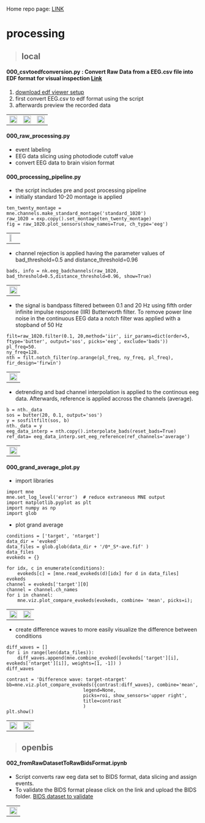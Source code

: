 Home repo page: [LINK](https://github.com/neuramod/neuramod_data)

# processing
> ## local
#### 000_csvtoedfconversion.py : Convert Raw Data from a EEG.csv file into EDF format for visual inspection [Link](https://github.com/neuramod/neuramod_data/tree/main/code/processing/local)
 1. [download edf viewer setup](https://www.teuniz.net/edfbrowser/)
 2. first convert EEG.csv to edf format using the script
 3. afterwards preview the recorded data

<table>
<tr>
<td><img src="https://user-images.githubusercontent.com/87472076/227936682-26f48a44-cedc-48a0-b40e-995391fec5f2.PNG"  alt="" width = 100% height = auto></td>
<td><img src="https://user-images.githubusercontent.com/87472076/227936773-6e0d2d2d-b93f-4f29-bff6-b6b292a21ab7.PNG"  alt="" width = 100% height = auto></td>
<td><img src="https://user-images.githubusercontent.com/87472076/227936900-23d824ee-4170-49ed-8ed6-8be509e648d3.png"  alt="" width = 100% height = auto></td>
</tr>
</table>


#### 000_raw_processing.py
* event labeling
* EEG data slicing using photodiode cutoff value
* convert EEG data to brain vision format

#### 000_processing_pipeline.py
 * the script includes pre and post processing pipeline
 * initially standard 10-20 montage is applied
 ```
 ten_twenty_montage = mne.channels.make_standard_montage('standard_1020')
 raw_1020 = exp.copy().set_montage(ten_twenty_montage)
 fig = raw_1020.plot_sensors(show_names=True, ch_type='eeg')
 ```
<table>
<tr>
<td><img src="https://user-images.githubusercontent.com/87472076/227962429-a429092c-352d-4d66-b2d9-b6172bdc90b3.png"  alt="" width = 50% height = auto></td>
</tr>
</table>


* channel rejection is applied having the parameter values of bad_threshold=0.5 and distance_threshold=0.96
```
bads, info = nk.eeg_badchannels(raw_1020, bad_threshold=0.5,distance_threshold=0.96, show=True)
```
<table>
<tr>
<td><img src="https://user-images.githubusercontent.com/87472076/227963405-56faeebc-8c77-4630-82a5-848e30f91340.png"  alt="" width = 100% height = auto></td>
</tr>
</table>


*  the signal is bandpass filtered between 0.1 and 20 Hz using fifth order infinite impulse response (IIR) Butterworth filter. To remove power line noise in the continuous EEG data a notch filter was applied with a stopband of 50 Hz
```
filt=raw_1020.filter(0.1, 20,method='iir', iir_params=dict(order=5, ftype='butter', output='sos', picks='eeg', exclude='bads'))
pl_freq=50.
ny_freq=128.
nth = filt.notch_filter(np.arange(pl_freq, ny_freq, pl_freq), fir_design='firwin')
```
<table>
<tr>
<td><img src="https://user-images.githubusercontent.com/87472076/227967783-d7963cb8-cb09-41a6-b372-b0c04e3fe2d4.png"  alt="" width = 100% height = auto></td>
</tr>
</table>


* detrending and bad channel interpolation is applied to the continous eeg data. Afterwards, reference is applied accross the channels (average).
```
b = nth._data
sos = butter(20, 0.1, output='sos')
y = sosfiltfilt(sos, b)
nth._data = y
eeg_data_interp = nth.copy().interpolate_bads(reset_bads=True)
ref_data= eeg_data_interp.set_eeg_reference(ref_channels='average')
```
<table>
<tr>
<td><img src="https://user-images.githubusercontent.com/87472076/227969877-7375ef7d-1545-4975-ac3c-2732cb25adbd.png"  alt="" width = 100% height = auto></td>
</tr>
</table>


#### 000_grand_average_plot.py
* import libraries
```
import mne
mne.set_log_level('error')  # reduce extraneous MNE output
import matplotlib.pyplot as plt
import numpy as np
import glob
```
* plot grand average
```
conditions = ['target', 'ntarget']
data_dir = 'evoked'
data_files = glob.glob(data_dir + '/0*_S*-ave.fif' )
data_files
evokeds = {}

for idx, c in enumerate(conditions):
    evokeds[c] = [mne.read_evokeds(d)[idx] for d in data_files]
evokeds
channel = evokeds['target'][0]
channel = channel.ch_names
for i in channel:
    mne.viz.plot_compare_evokeds(evokeds, combine= 'mean', picks=i);
```
<table>
<tr>
<td><img src="https://user-images.githubusercontent.com/87472076/229495622-fd2f9e1e-23ff-404c-bfd4-043163c393bc.png"  alt="" width = 100% height = auto></td>
<td><img src="https://user-images.githubusercontent.com/87472076/229495638-0cdde271-7503-4eff-b529-f16df2efb132.png"  alt="" width = 100% height = auto></td>
</tr>
</table>


* create difference waves to more easily visualize the difference between conditions
```
diff_waves = []
for i in range(len(data_files)):
    diff_waves.append(mne.combine_evoked([evokeds['target'][i], evokeds['ntarget'][i]], weights=[1, -1]) )
diff_waves

contrast = 'Difference wave: target-ntarget'
bb=mne.viz.plot_compare_evokeds({contrast:diff_waves}, combine='mean',
                            legend=None,
                            picks=roi, show_sensors='upper right',
                            title=contrast
                            )
plt.show()
```
<table>
<tr>
<td><img src="https://user-images.githubusercontent.com/87472076/229495022-99f55e87-e228-4a2c-aaa7-3576af0a508f.png"  alt="" width = 100% height = auto></td>
<td><img src="https://user-images.githubusercontent.com/87472076/229495045-50408221-5461-40ba-8d01-8753e244a561.png"  alt="" width = 100% height = auto></td>
</tr>
</table>



> ## openbis
#### 002_fromRawDatasetToRawBidsFormat.ipynb
* Script converts raw eeg data set to BIDS format, data slicing and assign events.
* To validate the BIDS format please click on the link and upload the BIDS folder. [BIDS dataset to validate](https://bids-standard.github.io/bids-validator/)
<table>
<tr>
<td><img src="https://user-images.githubusercontent.com/87472076/227949996-0254c3fb-03a3-4912-a84d-58fc23ce715d.png"  alt="" width = 100% height = auto></td>
</tr>
</table>




